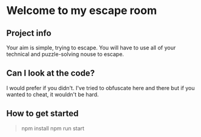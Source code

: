 # Welcome to my escape room

## Project info

Your aim is simple, trying to escape.
You will have to use all of your technical and puzzle-solving nouse to escape.

## Can I look at the code?

I would prefer if you didn't. I've tried to obfuscate here and there but if you wanted to cheat, it wouldn't be hard.

## How to get started
> npm install
> npm run start

